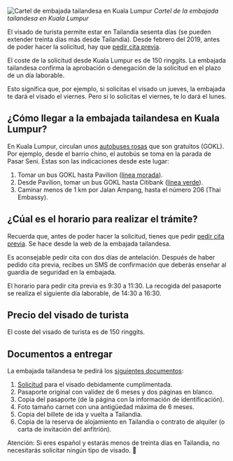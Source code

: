 ![Cartel de embajada tailandesa en Kuala Lumpur](https://lh3.googleusercontent.com/-7yKeL0lM3UVekLtMwQwD0g3smh4H3NenrZrZL12mgJEEvyLSH6xLpRH-k6i8sofNkIk1Pn8fmW8y2KlVd98xneZGs5zMztW72gTJUosB2Zk8qecItp80Ib1zjKT7hiotuuDKBcq3eUkFze6KbrlwU6f_AISGv34KFzX_Dk9XsbXRPPymfGuC-iUV6Gm4yJJH9tAUYCxGTdIV2gGKBt4KsRdP1Mhfvrw6f7vAcY0yBIIY8LMJ-5yYkKrXQpVM0eO35aa0getqv9UPod8IQ5sTqfg95QUSofuYbjVXAi1AXNjo5AoUL091oTFrXEFX3nXnWbxoDkU2-UbdLr5xZHn5gITdsn8AF4TtMqI45AajEqBgmMW5b4BR2jSvhxAv7QdzqUYGLcA8HVfoc4pu1K9KKcJpFHfOSa9t2Ja04-dxbsKJJaaAyekEOP5XYjgAxRassSn8QAHIs2FH_LJXOc-H4byio3ERTaIQXd384h8QGFSD9YJ-pHBKq4R8vpli2s7UrxWwlS5PY9XDrSMvT0yu2Cl_cFgwK2g9DYUWfyUhumza4gS9PsodZYbR0cXz-En0bdsIXxhIXaDA0FG8QLcDX_82mYEqsiOLEka9Hdqn9p_8Z9CmHtcGe8L2FiVReuF7WQ6JTZigODCUCR7TTjyvtqd759xt0WLajuQ7el1SVw=w800-no)
*Cartel de la embajada tailandesa en Kuala Lumpur*

El visado de turista permite estar en Tailandia sesenta días (se pueden extender treinta días más desde Tailandia). Desde febrero del 2019, antes de poder hacer la solicitud, hay que [pedir cita previa](!http://www.thaiembassy.org/kualalumpur/en/services/99061-Visa-Requirements-II.html). 

El coste de la solicitud desde Kuala Lumpur es de 150 ringgits. La embajada tailandesa confirma la aprobación o denegación de la solicitud en el plazo de un día laborable.

Esto significa que, por ejemplo, si solicitas el visado un jueves, la embajada te dará el visado el viernes. Pero si lo solicitas el viernes, te lo dará el lunes.

## ¿Cómo llegar a la embajada tailandesa en Kuala Lumpur?

En Kuala Lumpur, circulan unos [autobuses rosas](http://www.gokl.com.my/) que son gratuitos (GOKL). Por ejemplo, desde el barrio chino, el autobús se toma en la parada de Pasar Seni. Estas son las indicaciones desde este lugar:

1. Tomar un bus GOKL hasta Pavilion ([línea morada](http://www.gokl.com.my/getting_around)).
2. Desde Pavilion, tomar un bus GOKL hasta Citibank ([línea verde](http://www.gokl.com.my/getting_around)).
3. Caminar menos de 1 km por Jalan Ampang, hasta el número 206 (Thai Embassy).

## ¿Cúal es el horario para realizar el trámite?

Recuerda que, antes de poder hacer la solicitud, tienes que pedir [pedir cita previa](!http://www.thaiembassy.org/kualalumpur/en/services/99061-Visa-Requirements-II.html). Se hace desde la web de la embajada tailandesa.

Es aconsejable pedir cita con dos días de antelación. Después de haber pedido cita previa, recibes un SMS de confirmación que deberás enseñar al guardia de seguridad en la embajada.

El horario para pedir cita previa es 9:30 a 11:30. La recogida del pasaporte se realiza el siguiente día laborable, de 14:30 a 16:30.

## Precio del visado de turista

El coste del visado de turista es de 150 ringgits.

## Documentos a entregar

La embajada tailandesa te pedirá los [siguientes documentos](http://www.thaiembassy.org/kualalumpur/contents/images/text_editor/files/1_1%20Toursit%20TR(2).pdf):

1. [Solicitud](http://www.thaiembassy.org/kualalumpur/contents/files/services-20170329-105614-806027.pdf) para el visado debidamente cumplimentada.
2. Pasaporte original con validez de 6 meses y dos páginas en blanco.
3. Copia del pasaporte (de la página con la información de identificación).
4. Foto tamaño carnet con una antigüedad máxima de 6 meses.
5. Copia del billete de ida y vuelta a Tailandia.
6. Copia de la reserva de alojamiento en Tailandia o contrato de alquiler (o carta de invitación del anfitrión).

Atención: Si eres español y estarás menos de treinta días en Tailandia, no necesitarás solicitar ningún tipo de visado. 🚀